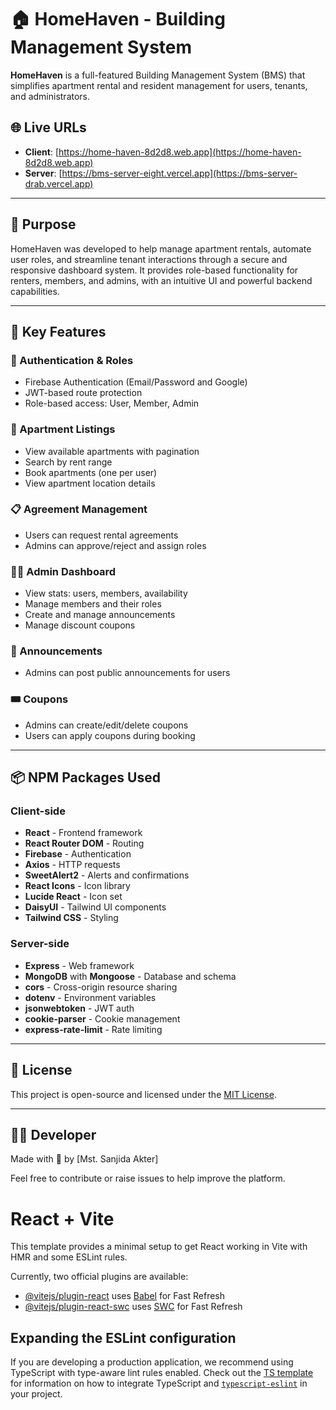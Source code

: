 # 🏠 HomeHaven - Building Management System

**HomeHaven** is a full-featured Building Management System (BMS) that simplifies apartment rental and resident management for users, tenants, and administrators.

## 🌐 Live URLs

- **Client**: [https://home-haven-8d2d8.web.app](https://home-haven-8d2d8.web.app)
- **Server**: [https://bms-server-eight.vercel.app](https://bms-server-drab.vercel.app)

---

## 🎯 Purpose

HomeHaven was developed to help manage apartment rentals, automate user roles, and streamline tenant interactions through a secure and responsive dashboard system. It provides role-based functionality for renters, members, and admins, with an intuitive UI and powerful backend capabilities.

---

## 🚀 Key Features

### 👥 Authentication & Roles
- Firebase Authentication (Email/Password and Google)
- JWT-based route protection
- Role-based access: User, Member, Admin

### 🏢 Apartment Listings
- View available apartments with pagination
- Search by rent range
- Book apartments (one per user)
- View apartment location details

### 📋 Agreement Management
- Users can request rental agreements
- Admins can approve/reject and assign roles

### 🧑‍💼 Admin Dashboard
- View stats: users, members, availability
- Manage members and their roles
- Create and manage announcements
- Manage discount coupons

### 📢 Announcements
- Admins can post public announcements for users

### 🎟️ Coupons
- Admins can create/edit/delete coupons
- Users can apply coupons during booking

---

## 📦 NPM Packages Used

### Client-side
- **React** - Frontend framework
- **React Router DOM** - Routing
- **Firebase** - Authentication
- **Axios** - HTTP requests
- **SweetAlert2** - Alerts and confirmations
- **React Icons** - Icon library
- **Lucide React** - Icon set
- **DaisyUI** - Tailwind UI components
- **Tailwind CSS** - Styling

### Server-side
- **Express** - Web framework
- **MongoDB** with **Mongoose** - Database and schema
- **cors** - Cross-origin resource sharing
- **dotenv** - Environment variables
- **jsonwebtoken** - JWT auth
- **cookie-parser** - Cookie management
- **express-rate-limit** - Rate limiting

---

## 📄 License

This project is open-source and licensed under the [MIT License](LICENSE).

---

## 👨‍💻 Developer

Made with 💙 by [Mst. Sanjida Akter]

Feel free to contribute or raise issues to help improve the platform.






# React + Vite

This template provides a minimal setup to get React working in Vite with HMR and some ESLint rules.

Currently, two official plugins are available:

- [@vitejs/plugin-react](https://github.com/vitejs/vite-plugin-react/blob/main/packages/plugin-react) uses [Babel](https://babeljs.io/) for Fast Refresh
- [@vitejs/plugin-react-swc](https://github.com/vitejs/vite-plugin-react/blob/main/packages/plugin-react-swc) uses [SWC](https://swc.rs/) for Fast Refresh

## Expanding the ESLint configuration

If you are developing a production application, we recommend using TypeScript with type-aware lint rules enabled. Check out the [TS template](https://github.com/vitejs/vite/tree/main/packages/create-vite/template-react-ts) for information on how to integrate TypeScript and [`typescript-eslint`](https://typescript-eslint.io) in your project.
